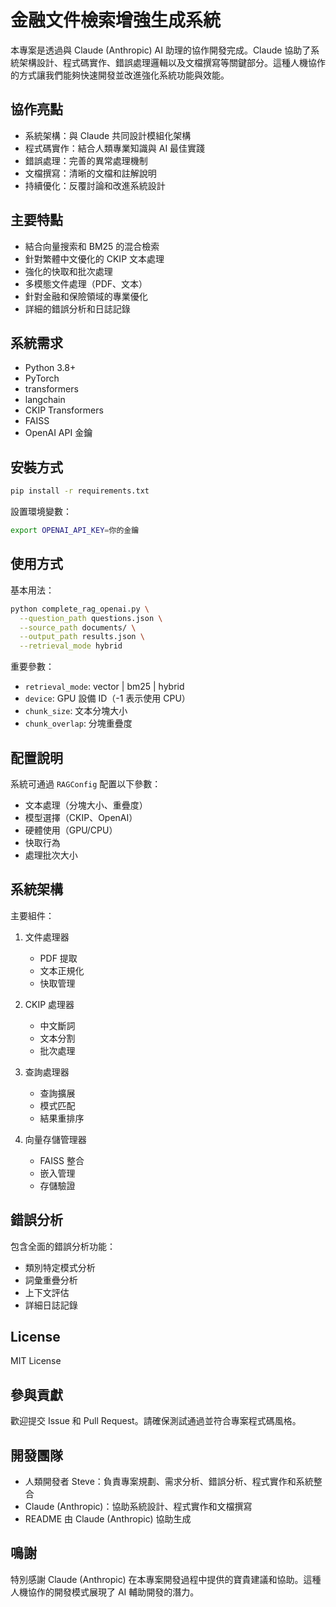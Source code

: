 # 金融文件檢索增強生成系統

本專案是透過與 Claude (Anthropic) AI 助理的協作開發完成。Claude 協助了系統架構設計、程式碼實作、錯誤處理邏輯以及文檔撰寫等關鍵部分。這種人機協作的方式讓我們能夠快速開發並改進強化系統功能與效能。

## 協作亮點

- 系統架構：與 Claude 共同設計模組化架構
- 程式碼實作：結合人類專業知識與 AI 最佳實踐
- 錯誤處理：完善的異常處理機制
- 文檔撰寫：清晰的文檔和註解說明
- 持續優化：反覆討論和改進系統設計

## 主要特點

- 結合向量搜索和 BM25 的混合檢索
- 針對繁體中文優化的 CKIP 文本處理
- 強化的快取和批次處理
- 多模態文件處理（PDF、文本）
- 針對金融和保險領域的專業優化
- 詳細的錯誤分析和日誌記錄

## 系統需求

- Python 3.8+
- PyTorch 
- transformers
- langchain
- CKIP Transformers
- FAISS
- OpenAI API 金鑰

## 安裝方式

```bash
pip install -r requirements.txt
```

設置環境變數：
```bash
export OPENAI_API_KEY=你的金鑰
```

## 使用方式

基本用法：
```bash
python complete_rag_openai.py \
  --question_path questions.json \
  --source_path documents/ \
  --output_path results.json \
  --retrieval_mode hybrid
```

重要參數：
- `retrieval_mode`: vector | bm25 | hybrid
- `device`: GPU 設備 ID（-1 表示使用 CPU）
- `chunk_size`: 文本分塊大小
- `chunk_overlap`: 分塊重疊度

## 配置說明

系統可通過 `RAGConfig` 配置以下參數：

- 文本處理（分塊大小、重疊度）
- 模型選擇（CKIP、OpenAI）
- 硬體使用（GPU/CPU）
- 快取行為
- 處理批次大小

## 系統架構

主要組件：

1. 文件處理器
   - PDF 提取
   - 文本正規化
   - 快取管理
  
2. CKIP 處理器
   - 中文斷詞
   - 文本分割
   - 批次處理

3. 查詢處理器
   - 查詢擴展
   - 模式匹配
   - 結果重排序

4. 向量存儲管理器
   - FAISS 整合
   - 嵌入管理
   - 存儲驗證

## 錯誤分析

包含全面的錯誤分析功能：

- 類別特定模式分析
- 詞彙重疊分析
- 上下文評估
- 詳細日誌記錄

## License

MIT License

## 參與貢獻

歡迎提交 Issue 和 Pull Request。請確保測試通過並符合專案程式碼風格。

## 開發團隊

- 人類開發者 Steve：負責專案規劃、需求分析、錯誤分析、程式實作和系統整合
- Claude (Anthropic)：協助系統設計、程式實作和文檔撰寫
- README 由 Claude (Anthropic) 協助生成

## 鳴謝

特別感謝 Claude (Anthropic) 在本專案開發過程中提供的寶貴建議和協助。這種人機協作的開發模式展現了 AI 輔助開發的潛力。
